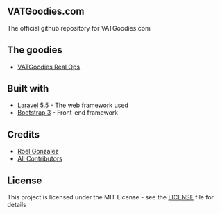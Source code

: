 ## VATGoodies.com

The official github repository for VATGoodies.com

## The goodies
- [VATGoodies Real Ops](https://github.com/vatsimgoodies/vatsim-real-ops)

## Built with
* [Laravel 5.5](https://laravel.com) - The web framework used
* [Bootstrap 3](https://getbootstrap.com/docs/3.3/) - Front-end framework

## Credits
- [Roël Gonzalez](https://github.com/roelgonzalez/)
- [All Contributors](../../contributors)

## License
This project is licensed under the MIT License - see the [LICENSE](LICENSE.md) file for details